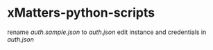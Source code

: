 # xMatters-python-scripts


rename _auth.sample.json_ to _auth.json_
edit instance and credentials in _auth.json_